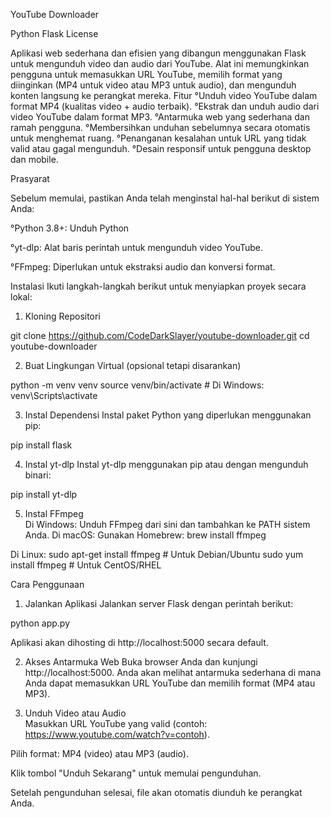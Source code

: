 YouTube Downloader

Python Flask License

Aplikasi web sederhana dan efisien yang dibangun menggunakan Flask untuk mengunduh video dan audio dari YouTube. Alat ini memungkinkan pengguna untuk memasukkan URL YouTube, memilih format yang diinginkan (MP4 untuk video atau MP3 untuk audio), dan mengunduh konten langsung ke perangkat mereka.
Fitur
°Unduh video YouTube dalam format MP4 (kualitas video + audio terbaik).
°Ekstrak dan unduh audio dari video YouTube dalam format MP3.
°Antarmuka web yang sederhana dan ramah pengguna.
°Membersihkan unduhan sebelumnya secara otomatis untuk menghemat ruang.
°Penanganan kesalahan untuk URL yang tidak valid atau gagal mengunduh.
°Desain responsif untuk pengguna desktop dan mobile.

Prasyarat

Sebelum memulai, pastikan Anda telah menginstal hal-hal berikut di sistem Anda:

°Python 3.8+: Unduh Python

°yt-dlp: Alat baris perintah untuk mengunduh video YouTube.

°FFmpeg: Diperlukan untuk ekstraksi audio dan konversi format.

Instalasi
Ikuti langkah-langkah berikut untuk menyiapkan proyek secara lokal:
1. Kloning Repositori  

git clone https://github.com/CodeDarkSlayer/youtube-downloader.git
cd youtube-downloader

2. Buat Lingkungan Virtual (opsional tetapi disarankan)  

python -m venv venv
source venv/bin/activate  # Di Windows: venv\Scripts\activate

3. Instal Dependensi
Instal paket Python yang diperlukan menggunakan pip:

pip install flask

4. Instal yt-dlp
Instal yt-dlp menggunakan pip atau dengan mengunduh binari:

pip install yt-dlp

5. Instal FFmpeg  
Di Windows: Unduh FFmpeg dari sini dan tambahkan ke PATH sistem Anda.
Di macOS: Gunakan Homebrew:
brew install ffmpeg

Di Linux:
sudo apt-get install ffmpeg  # Untuk Debian/Ubuntu
sudo yum install ffmpeg      # Untuk CentOS/RHEL

Cara Penggunaan
1. Jalankan Aplikasi
Jalankan server Flask dengan perintah berikut:

python app.py

Aplikasi akan dihosting di http://localhost:5000 secara default.

2. Akses Antarmuka Web
Buka browser Anda dan kunjungi http://localhost:5000. Anda akan melihat antarmuka sederhana di mana Anda dapat memasukkan URL YouTube dan memilih format (MP4 atau MP3).

3. Unduh Video atau Audio  
Masukkan URL YouTube yang valid (contoh: https://www.youtube.com/watch?v=contoh).

Pilih format: MP4 (video) atau MP3 (audio).

Klik tombol "Unduh Sekarang" untuk memulai pengunduhan.

Setelah pengunduhan selesai, file akan otomatis diunduh ke perangkat Anda.
